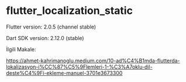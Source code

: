 # flutter_localization_static

Flutter version: 2.0.5 (channel stable)

Dart SDK version: 2.12.0 (stable)

İlgili Makale:

https://ahmet-kahrimanoglu.medium.com/10-ad%C4%B1mda-flutterda-lokalizasyon-i%CC%87%C5%9Flemleri-1-%C3%A7oklu-dil-deste%C4%9Fi-ekleme-manuel-3701e3673300

